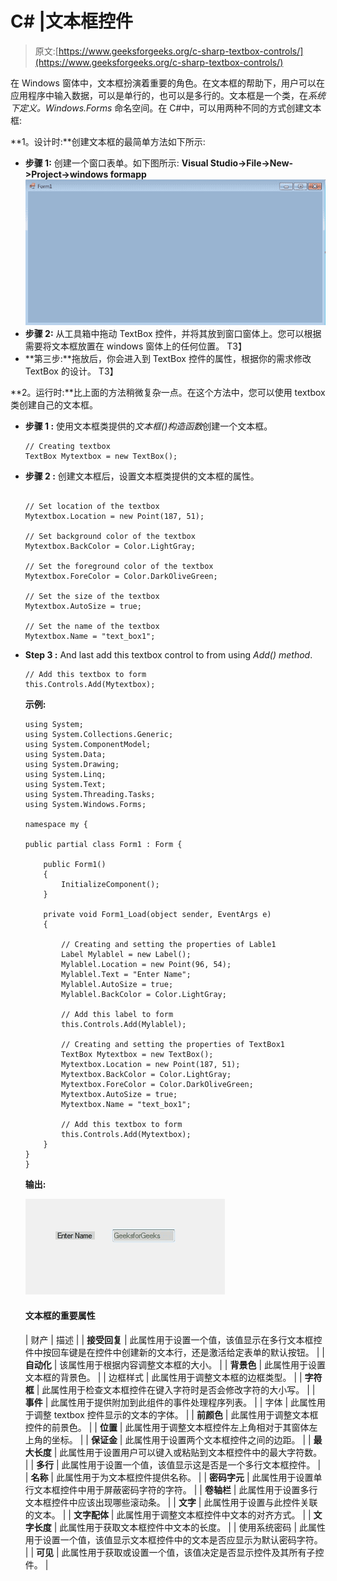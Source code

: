 # C# |文本框控件

> 原文:[https://www.geeksforgeeks.org/c-sharp-textbox-controls/](https://www.geeksforgeeks.org/c-sharp-textbox-controls/)

在 Windows 窗体中，文本框扮演着重要的角色。在文本框的帮助下，用户可以在应用程序中输入数据，可以是单行的，也可以是多行的。文本框是一个类，在*系统下定义。Windows.Forms* 命名空间。在 C#中，可以用两种不同的方式创建文本框:

**1。设计时:**创建文本框的最简单方法如下所示:

*   **步骤 1:** 创建一个窗口表单。如下图所示:
    **Visual Studio->File->New->Project->windows formapp**
    ![](img/1360c045c6c2debb857f904eacbae56c.png)
*   **步骤 2:** 从工具箱中拖动 TextBox 控件，并将其放到窗口窗体上。您可以根据需要将文本框放置在 windows 窗体上的任何位置。
    T3】
*   **第三步:**拖放后，你会进入到 TextBox 控件的属性，根据你的需求修改 TextBox 的设计。
    T3】

**2。运行时:**比上面的方法稍微复杂一点。在这个方法中，您可以使用 textbox 类创建自己的文本框。

*   **步骤 1 :** 使用文本框类提供的*文本框()构造函数*创建一个文本框。

    ```
    // Creating textbox
    TextBox Mytextbox = new TextBox();

    ```

*   **步骤 2 :** 创建文本框后，设置文本框类提供的文本框的属性。

    ```

    // Set location of the textbox
    Mytextbox.Location = new Point(187, 51);

    // Set background color of the textbox
    Mytextbox.BackColor = Color.LightGray;

    // Set the foreground color of the textbox
    Mytextbox.ForeColor = Color.DarkOliveGreen;

    // Set the size of the textbox
    Mytextbox.AutoSize = true;

    // Set the name of the textbox
    Mytextbox.Name = "text_box1";

    ```

*   **Step 3 :** And last add this textbox control to from using *Add() method*.

    ```
    // Add this textbox to form
    this.Controls.Add(Mytextbox);

    ```

    **示例:**

    ```
    using System;
    using System.Collections.Generic;
    using System.ComponentModel;
    using System.Data;
    using System.Drawing;
    using System.Linq;
    using System.Text;
    using System.Threading.Tasks;
    using System.Windows.Forms;

    namespace my {

    public partial class Form1 : Form {

        public Form1()
        {
            InitializeComponent();
        }

        private void Form1_Load(object sender, EventArgs e)
        {

            // Creating and setting the properties of Lable1
            Label Mylablel = new Label();
            Mylablel.Location = new Point(96, 54);
            Mylablel.Text = "Enter Name";
            Mylablel.AutoSize = true;
            Mylablel.BackColor = Color.LightGray;

            // Add this label to form
            this.Controls.Add(Mylablel);

            // Creating and setting the properties of TextBox1
            TextBox Mytextbox = new TextBox();
            Mytextbox.Location = new Point(187, 51);
            Mytextbox.BackColor = Color.LightGray;
            Mytextbox.ForeColor = Color.DarkOliveGreen;
            Mytextbox.AutoSize = true;
            Mytextbox.Name = "text_box1";

            // Add this textbox to form
            this.Controls.Add(Mytextbox);
        }
    }
    }
    ```

    **输出:**

    ![](img/c436a43073c79024fc8772fb465a2ffe.png)

    #### 文本框的重要属性

    | 财产 | 描述 |
    | **接受回复** | 此属性用于设置一个值，该值显示在多行文本框控件中按回车键是在控件中创建新的文本行，还是激活给定表单的默认按钮。 |
    | **自动化** | 该属性用于根据内容调整文本框的大小。 |
    | **背景色** | 此属性用于设置文本框的背景色。 |
    | 边框样式 | 此属性用于调整文本框的边框类型。 |
    | **字符框** | 此属性用于检查文本框控件在键入字符时是否会修改字符的大小写。 |
    | **事件** | 此属性用于提供附加到此组件的事件处理程序列表。 |
    | 字体 | 此属性用于调整 textbox 控件显示的文本的字体。 |
    | **前颜色** | 此属性用于调整文本框控件的前景色。 |
    | **位置** | 此属性用于调整文本框控件左上角相对于其窗体左上角的坐标。 |
    | **保证金** | 此属性用于设置两个文本框控件之间的边距。 |
    | **最大长度** | 此属性用于设置用户可以键入或粘贴到文本框控件中的最大字符数。 |
    | **多行** | 此属性用于设置一个值，该值显示这是否是一个多行文本框控件。 |
    | **名称** | 此属性用于为文本框控件提供名称。 |
    | **密码字元** | 此属性用于设置单行文本框控件中用于屏蔽密码字符的字符。 |
    | **卷轴栏** | 此属性用于设置多行文本框控件中应该出现哪些滚动条。 |
    | **文字** | 此属性用于设置与此控件关联的文本。 |
    | **文字配体** | 此属性用于调整文本框控件中文本的对齐方式。 |
    | **文字长度** | 此属性用于获取文本框控件中文本的长度。 |
    | 使用系统密码 | 此属性用于设置一个值，该值显示文本框控件中的文本是否应显示为默认密码字符。 |
    | **可见** | 此属性用于获取或设置一个值，该值决定是否显示控件及其所有子控件。 |